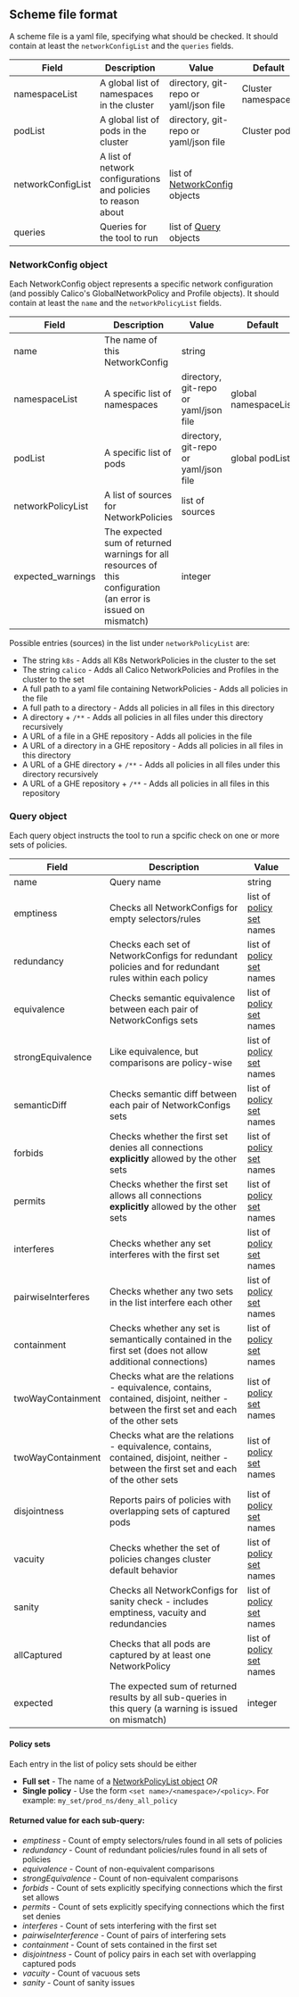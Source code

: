 ## Scheme file format
A scheme file is a yaml file, specifying what should be checked.
It should contain at least the `networkConfigList` and the `queries` fields.

| Field | Description | Value | Default |
|-------|-------------|-------|---------|
|namespaceList|A global list of namespaces in the cluster|directory, git-repo or yaml/json file|Cluster namespaces|
|podList|A global list of pods in the cluster|directory, git-repo or yaml/json file|Cluster pods|
|networkConfigList|A list of network configurations and policies to reason about|list of [NetworkConfig](#NetworkConfigobject) objects|
|queries|Queries for the tool to run|list of [Query](#queryobject) objects|

### <a name="NetworkConfigobject"></a>NetworkConfig object
Each NetworkConfig object represents a specific network configuration (and possibly Calico's GlobalNetworkPolicy and Profile objects).
It should contain at least the `name` and the `networkPolicyList` fields.

| Field | Description | Value | Default |
|-------|-------------|-------|---------|
|name   |The name of this NetworkConfig|string|
|namespaceList|A specific list of namespaces|directory, git-repo or yaml/json file|global namespaceList|
|podList|A specific list of pods|directory, git-repo or yaml/json file|global podList|
|networkPolicyList|A list of sources for NetworkPolicies|list of sources |
|expected_warnings|The expected sum of returned warnings for all resources of this configuration (an error is issued on mismatch)|integer |

Possible entries (sources) in the list under `networkPolicyList` are:
* The string `k8s` - Adds all K8s NetworkPolicies in the cluster to the set
* The string `calico` - Adds all Calico NetworkPolicies and Profiles in the cluster to the set 
* A full path to a yaml file containing NetworkPolicies - Adds all policies in the file
* A full path to a directory - Adds all policies in all files in this directory
* A directory + `/**` - Adds all policies in all files under this directory recursively
* A URL of a file in a GHE repository - Adds all policies in the file
* A URL of a directory in a GHE repository - Adds all policies in all files in this directory
* A URL of a GHE directory + `/**` - Adds all policies in all files under this directory recursively
* A URL of a GHE repository + `/**` - Adds all policies in all files in this repository

###  <a name="queryobject"></a>Query object
Each query object instructs the tool to run a spcific check on one or more sets of policies.

| Field | Description | Value |
|-------|-------------|-------|
|name   |Query name|string|
|emptiness|Checks all NetworkConfigs for empty selectors/rules|list of [policy set](#policysets) names|
|redundancy|Checks each set of NetworkConfigs for redundant policies and for redundant rules within each policy|list of [policy set](#policysets) names|
|equivalence|Checks semantic equivalence between each pair of NetworkConfigs sets|list of [policy set](#policysets) names|
|strongEquivalence|Like equivalence, but comparisons are policy-wise|list of [policy set](#policysets) names|
|semanticDiff|Checks semantic diff between each pair of NetworkConfigs sets|list of [policy set](#policysets) names|
|forbids|Checks whether the first set denies all connections **explicitly** allowed by the other sets|list of [policy set](#policysets) names|
|permits|Checks whether the first set allows all connections **explicitly** allowed by the other sets|list of [policy set](#policysets) names|
|interferes|Checks whether any set interferes with the first set|list of [policy set](#policysets) names|
|pairwiseInterferes|Checks whether any two sets in the list interfere each other|list of [policy set](#policysets) names|
|containment|Checks whether any set is semantically contained in the first set (does not allow additional connections)|list of [policy set](#policysets) names|
|twoWayContainment|Checks what are the relations - equivalence, contains, contained, disjoint, neither - between the first set and each of the other sets|list of [policy set](#policysets) names|
|twoWayContainment|Checks what are the relations - equivalence, contains, contained, disjoint, neither - between the first set and each of the other sets|list of [policy set](#policysets) names|
|disjointness|Reports pairs of policies with overlapping sets of captured pods|list of [policy set](#policysets) names|
|vacuity|Checks whether the set of policies changes cluster default behavior|list of [policy set](#policysets) names|
|sanity|Checks all NetworkConfigs for sanity check - includes emptiness, vacuity and redundancies|list of [policy set](#policysets) names|
|allCaptured|Checks that all pods are captured by at least one NetworkPolicy|list of [policy set](#policysets) names|
|expected|The expected sum of returned results by all sub-queries in this query (a warning is issued on mismatch)|integer|

#### <a name="policysets"></a>Policy sets
Each entry in the list of policy sets should be either
* __Full set__ - The name of a [NetworkPolicyList object](#NetworkPolicyListobject) _OR_
* __Single policy__ - Use the form `<set name>/<namespace>/<policy>`.
For example: `my_set/prod_ns/deny_all_policy`

#### Returned value for each sub-query:
* _emptiness_ -  Count of empty selectors/rules found in all sets of policies
* _redundancy_ - Count of redundant policies/rules found in all sets of policies
* _equivalence_ - Count of non-equivalent comparisons
* _strongEquivalence_ - Count of non-equivalent comparisons
* _forbids_ - Count of sets explicitly specifying connections which the first set allows
* _permits_ - Count of sets explicitly specifying connections which the first set denies
* _interferes_ - Count of sets interfering with the first set
* _pairwiseInterference_ - Count of pairs of interfering sets
* _containment_ - Count of sets contained in the first set
* _disjointness_ - Count of policy pairs in each set with overlapping captured pods
* _vacuity_ - Count of vacuous sets
* _sanity_ - Count of sanity issues

